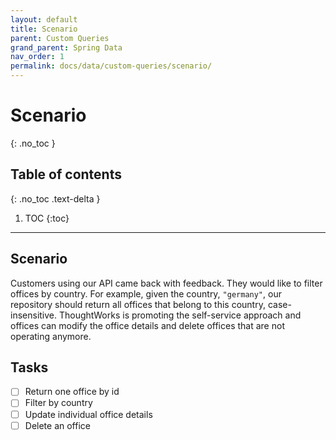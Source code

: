 ```yaml
---
layout: default
title: Scenario
parent: Custom Queries
grand_parent: Spring Data
nav_order: 1
permalink: docs/data/custom-queries/scenario/
---
```


# Scenario
{: .no_toc }

## Table of contents
{: .no_toc .text-delta }

1. TOC
{:toc}

---

## Scenario

Customers using our API came back with feedback.  They would like to filter offices by country.  For example, given the country, `"germany"`, our repository should return all offices that belong to this country, case-insensitive.  ThoughtWorks is promoting the self-service approach and offices can modify the office details and delete offices that are not operating anymore.

## Tasks

- [ ] Return one office by id
- [ ] Filter by country
- [ ] Update individual office details
- [ ] Delete an office
